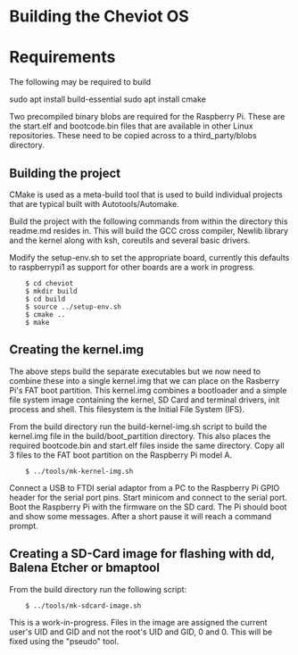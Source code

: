 # Building the Cheviot OS

# Requirements

The following may be required to build

sudo apt install build-essential
sudo apt install cmake

Two precompiled binary blobs are required for the Raspberry Pi. These are
the start.elf and bootcode.bin files that are available in other Linux
repositories.  These need to be copied across to a third_party/blobs directory.


## Building the project

CMake is used as a meta-build tool that is used to build individual projects
that are typical built with Autotools/Automake.

Build the project with the following commands from within the directory this
readme.md resides in. This will build the GCC cross compiler, Newlib library
and the kernel along with ksh, coreutils and several basic drivers.

Modify the setup-env.sh to set the appropriate board, currently this
defaults to raspberrypi1 as support for other boards are a work in progress.

```
    $ cd cheviot
    $ mkdir build
    $ cd build
    $ source ../setup-env.sh
    $ cmake ..
    $ make
```

## Creating the kernel.img 

The above steps build the separate executables but we now need to combine these
into a single kernel.img that we can place on the Rasberry Pi's FAT boot partition.
This kernel.img combines a bootloader and a simple file system image containing
the kernel, SD Card and terminal drivers, init process and shell. This filesystem is the 
Initial File System (IFS).

From the build directory run the build-kernel-img.sh script to build the kernel.img
file in the build/boot_partition directory. This also places the required bootcode.bin
and start.elf files inside the same directory.  Copy all 3 files to the FAT boot
partition on the Raspberry Pi model A.

```
    $ ../tools/mk-kernel-img.sh
```

Connect a USB to FTDI serial adaptor from a PC to the Raspberry Pi GPIO header for
the serial port pins.  Start minicom and connect to the serial port.  Boot the Raspberry
Pi with the firmware on the SD card.  The Pi should boot and show some messages.
After a short pause it will reach a command prompt.


## Creating a SD-Card image for flashing with dd, Balena Etcher or bmaptool

From the build directory run the following script:

```
    $ ../tools/mk-sdcard-image.sh    
```

This is a work-in-progress.  Files in the image are assigned the current user's
UID and GID and not the root's UID and GID, 0 and 0. This will be fixed using the
"pseudo" tool.


